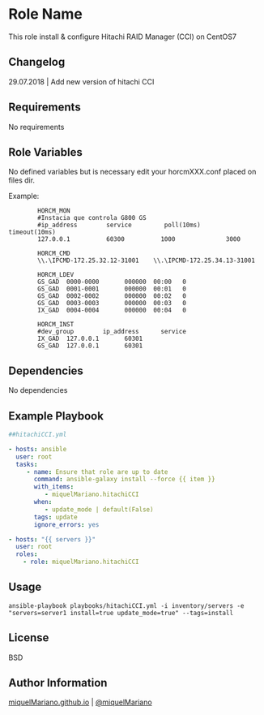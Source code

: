 Role Name
=========

This role install & configure Hitachi RAID Manager (CCI) on CentOS7

Changelog
------------

29.07.2018 | Add new version of hitachi CCI

Requirements
------------

No requirements

Role Variables
--------------

No defined variables but is necessary edit your horcmXXX.conf placed on files dir.

Example:

```
		HORCM_MON
		#Instacia que controla G800 GS
		#ip_address        service         poll(10ms)     timeout(10ms)
		127.0.0.1          60300          1000              3000

		HORCM_CMD
		\\.\IPCMD-172.25.32.12-31001    \\.\IPCMD-172.25.34.13-31001

		HORCM_LDEV
		GS_GAD  0000-0000       000000  00:00   0
		GS_GAD  0001-0001       000000  00:01   0
		GS_GAD  0002-0002       000000  00:02   0
		GS_GAD  0003-0003       000000  00:03   0
		IX_GAD  0004-0004       000000  00:04   0

		HORCM_INST
		#dev_group        ip_address      service
		IX_GAD  127.0.0.1       60301
		GS_GAD  127.0.0.1       60301

```

Dependencies
------------

No dependencies

Example Playbook
----------------

```yaml
##hitachiCCI.yml

- hosts: ansible
  user: root
  tasks:
     - name: Ensure that role are up to date
       command: ansible-galaxy install --force {{ item }}
       with_items:
          - miquelMariano.hitachiCCI
       when:
          - update_mode | default(False)
       tags: update
       ignore_errors: yes

- hosts: "{{ servers }}"
  user: root
  roles:
    - role: miquelMariano.hitachiCCI
```

Usage
-------

`ansible-playbook playbooks/hitachiCCI.yml -i inventory/servers -e "servers=server1 install=true update_mode=true" --tags=install`


License
-------

BSD

Author Information
------------------

[miquelMariano.github.io](https://miquelmariano.github.io)  | [@miquelMariano](https://twitter.com/miquelMariano)
